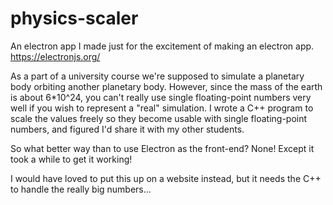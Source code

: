 # physics-scaler
An electron app I made just for the excitement of making an electron app.
https://electronjs.org/

As a part of a university course we're supposed to simulate a planetary body orbiting
another planetary body. However, since the mass of the earth is about 6*10^24, you can't
really use single floating-point numbers very well if you wish to represent a "real" simulation.
I wrote a C++ program to scale the values freely so they become usable with single floating-point numbers, 
and figured I'd share it with my other students.

So what better way than to use Electron as the front-end? None! Except it took a while to get it working!

I would have loved to put this up on a website instead, but it needs the C++ to handle the really big numbers...
